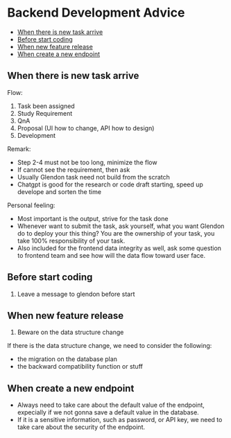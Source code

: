# Backend Development Advice

- [When there is new task arrive](#when-there-is-new-task-arrive)
- [Before start coding](#before-start-coding)
- [When new feature release](#when-new-feature-release)
- [When create a new endpoint](#when-create-a-new-endpoint)

## When there is new task arrive

Flow:

1. Task been assigned
2. Study Requirement
3. QnA
4. Proposal (UI how to change, API how to design)
5. Development

Remark:

- Step 2-4 must not be too long, minimize the flow
- If cannot see the requirement, then ask
- Usually Glendon task need not build from the scratch
- Chatgpt is good for the research or code draft starting, speed up develope and sorten the time

Personal feeling:

- Most important is the output, strive for the task done
- Whenever want to submit the task, ask yourself, what you want Glendon do to deploy your this thing? You are the ownership of your task, you take 100% responsibility of your task.
- Also included for the frontend data integrity as well, ask some question to frontend team and see how will the data flow toward user face.

## Before start coding

1. Leave a message to glendon before start

## When new feature release

1. Beware on the data structure change

If there is the data structure change, we need to consider the following:

- the migration on the database plan
- the backward compatibility function or stuff

## When create a new endpoint

- Always need to take care about the default value of the endpoint, expecially if we not gonna save a default value in the database.
- If it is a sensitive information, such as password, or API key, we need to take care about the security of the endpoint.
